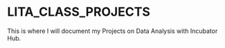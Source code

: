 # LITA_CLASS_PROJECTS
This is where I will document my Projects on Data Analysis with Incubator Hub.

